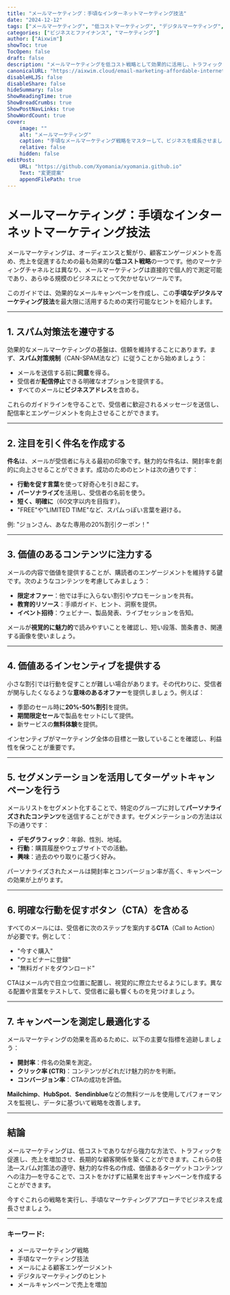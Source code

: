 ```yaml
---
title: "メールマーケティング：手頃なインターネットマーケティング技法"
date: "2024-12-12"
tags: ["メールマーケティング", "低コストマーケティング", "デジタルマーケティング", "メールリスト", "顧客エンゲージメント"]
categories: ["ビジネスとファイナンス", "マーケティング"]
author: ["Aixwim"]
showToc: true
TocOpen: false
draft: false
description: "メールマーケティングを低コスト戦略として効果的に活用し、トラフィックを促進し、顧客との関係を深め、売上を増加させる方法を学びましょう。"
canonicalURL: "https://aixwim.cloud/email-marketing-affordable-internet-marketing"
disableHLJS: false
disableShare: false
hideSummary: false
ShowReadingTime: true
ShowBreadCrumbs: true
ShowPostNavLinks: true
ShowWordCount: true
cover:
    image: ""
    alt: "メールマーケティング"
    caption: "手頃なメールマーケティング戦略をマスターして、ビジネスを成長させましょう。"
    relative: false
    hidden: false
editPost:
    URL: "https://github.com/Xyomania/xyomania.github.io"
    Text: "変更提案"
    appendFilePath: true
---
```


# メールマーケティング：手頃なインターネットマーケティング技法

メールマーケティングは、オーディエンスと繋がり、顧客エンゲージメントを高め、売上を促進するための最も効果的な**低コスト戦略**の一つです。他のマーケティングチャネルとは異なり、メールマーケティングは直接的で個人的で測定可能であり、あらゆる規模のビジネスにとって欠かせないツールです。

このガイドでは、効果的なメールキャンペーンを作成し、この**手頃なデジタルマーケティング技法**を最大限に活用するための実行可能なヒントを紹介します。

---

## 1. スパム対策法を遵守する

効果的なメールマーケティングの基盤は、信頼を維持することにあります。まず、**スパム対策規制**（CAN-SPAM法など）に従うことから始めましょう：
- メールを送信する前に**同意**を得る。
- 受信者が**配信停止**できる明確なオプションを提供する。
- すべてのメールに**ビジネスアドレス**を含める。

これらのガイドラインを守ることで、受信者に歓迎されるメッセージを送信し、配信率とエンゲージメントを向上させることができます。

---

## 2. 注目を引く件名を作成する

**件名**は、メールが受信者に与える最初の印象です。魅力的な件名は、開封率を劇的に向上させることができます。成功のためのヒントは次の通りです：
- **行動を促す言葉**を使って好奇心を引き起こす。
- **パーソナライズ**を活用し、受信者の名前を使う。
- **短く、明確に**（60文字以内を目指す）。
- "FREE"や"LIMITED TIME"など、スパムっぽい言葉を避ける。

例: "ジョンさん、あなた専用の20%割引クーポン！"

---

## 3. 価値のあるコンテンツに注力する

メールの内容で価値を提供することが、購読者のエンゲージメントを維持する鍵です。次のようなコンテンツを考慮してみましょう：
- **限定オファー**：他では手に入らない割引やプロモーションを共有。
- **教育的リソース**：手順ガイド、ヒント、洞察を提供。
- **イベント招待**：ウェビナー、製品発表、ライブセッションを告知。

メールが**視覚的に魅力的**で読みやすいことを確認し、短い段落、箇条書き、関連する画像を使いましょう。

---

## 4. 価値あるインセンティブを提供する

小さな割引では行動を促すことが難しい場合があります。その代わりに、受信者が関与したくなるような**意味のあるオファー**を提供しましょう。例えば：
- 季節のセール時に**20%-50%割引**を提供。
- **期間限定セール**で製品をセットにして提供。
- 新サービスの**無料体験**を提供。

インセンティブがマーケティング全体の目標と一致していることを確認し、利益性を保つことが重要です。

---

## 5. セグメンテーションを活用してターゲットキャンペーンを行う

メールリストをセグメント化することで、特定のグループに対して**パーソナライズされたコンテンツ**を送信することができます。セグメンテーションの方法は以下の通りです：
- **デモグラフィック**：年齢、性別、地域。
- **行動**：購買履歴やウェブサイトでの活動。
- **興味**：過去のやり取りに基づく好み。

パーソナライズされたメールは開封率とコンバージョン率が高く、キャンペーンの効果が上がります。

---

## 6. 明確な行動を促すボタン（CTA）を含める

すべてのメールには、受信者に次のステップを案内する**CTA**（Call to Action）が必要です。例として：
- "今すぐ購入"
- "ウェビナーに登録"
- "無料ガイドをダウンロード"

CTAはメール内で目立つ位置に配置し、視覚的に際立たせるようにします。異なる配置や言葉をテストして、受信者に最も響くものを見つけましょう。

---

## 7. キャンペーンを測定し最適化する

メールマーケティングの効果を高めるために、以下の主要な指標を追跡しましょう：
- **開封率**：件名の効果を測定。
- **クリック率 (CTR)**：コンテンツがどれだけ魅力的かを判断。
- **コンバージョン率**：CTAの成功を評価。

**Mailchimp**、**HubSpot**、**Sendinblue**などの無料ツールを使用してパフォーマンスを監視し、データに基づいて戦略を改善します。

---

## 結論

メールマーケティングは、低コストでありながら強力な方法で、トラフィックを促進し、売上を増加させ、長期的な顧客関係を築くことができます。これらの技法—スパム対策法の遵守、魅力的な件名の作成、価値あるターゲットコンテンツへの注力—を守ることで、コストをかけずに結果を出すキャンペーンを作成することができます。

今すぐこれらの戦略を実行し、手頃なマーケティングアプローチでビジネスを成長させましょう。

---

### キーワード:
- メールマーケティング戦略
- 手頃なマーケティング技法
- メールによる顧客エンゲージメント
- デジタルマーケティングのヒント
- メールキャンペーンで売上を増加
